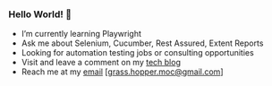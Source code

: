 ### Hello World! 👋





- I’m currently learning Playwright
- Ask me about Selenium, Cucumber, Rest Assured, Extent Reports
- Looking for automation testing jobs or consulting opportunities
- Visit and leave a comment on my [tech blog](https://ghauto.tech)
- Reach me at my [email](mailto:grass.hopper.moc@gmail.com) [grass.hopper.moc@gmail.com]

<!--
![views](https://komarev.com/ghpvc/?username=grasshopper7&color=blue)
**grasshopper7/grasshopper7** is a ✨ _special_ ✨ repository because its `README.md` (this file) appears on your GitHub profile.

Here are some ideas to get you started:

- 🔭 I’m currently working on ...
- 🌱 I’m currently learning ...
- 👯 I’m looking to collaborate on ...
- 🤔 I’m looking for help with ...
- 💬 Ask me about ...
- 📫 How to reach me: ...
- 😄 Pronouns: ...
- ⚡ Fun fact: ...
-->
